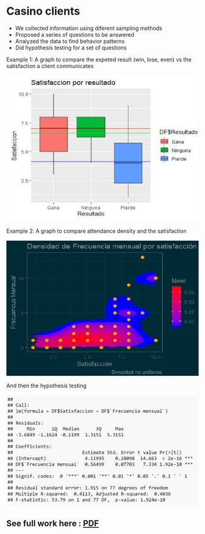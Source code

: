 # Casino clients
 - We collected information using diferent sampling methods
 - Proposed a series of questions to be answered 
 - Analyzed the data to find behavior patterns 
 - Did hypothesis testing for a set of questions

Example 1:
A graph to compare the expeted result (win, lose, even) vs the satisfaction a client communicates  
<br />
![](https://github.com/Flrotm/Projects/blob/master/Data%20analysis/images/grafico.JPG )


Example 2:
A graph to compare attendance density and the satisfaction  
<br />
![](https://github.com/Flrotm/Projects/blob/master/Data%20analysis/images/graf2.JPG )

And then the hypothesis testing  
<br />
![](https://github.com/Flrotm/Projects/blob/master/Data%20analysis/images/hyp.JPG )


## See full work here : [PDF](Casino.pdf)
